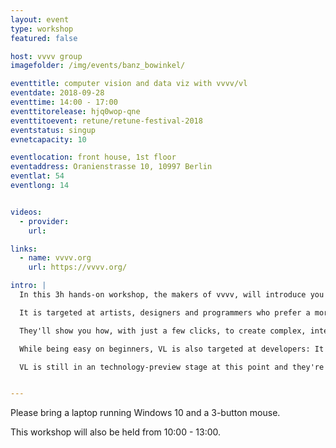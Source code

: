 ```yaml
---
layout: event
type: workshop
featured: false

host: vvvv group
imagefolder: /img/events/banz_bowinkel/

eventtitle: computer vision and data viz with vvvv/vl
eventdate: 2018-09-28
eventtime: 14:00 - 17:00
eventtitorelease: hjq0wop-qne
eventtitoevent: retune/retune-festival-2018
eventstatus: singup
evnetcapacity: 10

eventlocation: front house, 1st floor
eventaddress: Oranienstrasse 10, 10997 Berlin
eventlat: 54
eventlong: 14


videos:
  - provider:
    url:

links:
  - name: vvvv.org
    url: https://vvvv.org/

intro: |
  In this 3h hands-on workshop, the makers of vvvv, will introduce you to their new visual programming language VL, which they've been working on for the past years. 

  It is targeted at artists, designers and programmers who prefer a more visual approach to programming. 

  They'll show you how, with just a few clicks, to create complex, interactive graphics and save snapshots as a .pdf without writing a single line of code. Or how to achieve advanced computer-vision tasks, like face-tracking, again within just a few minutes of using VL. 

  While being easy on beginners, VL is also targeted at developers: It essentially combines the advantages of dataflow and object-oriented programming in one visual environment. It builds to the .NET intermediate language and supports features like classes, generics, delegates, async tasks and more. Being compatible with .NET also means that it allows to access any thirdparty .NET library in a drag-and-drop fashion. 

  VL is still in an technology-preview stage at this point and they're looking forward to participants feedback.


---
```


Please bring a laptop running Windows 10 and a 3-button mouse.

This workshop will also be held from 10:00 - 13:00.
